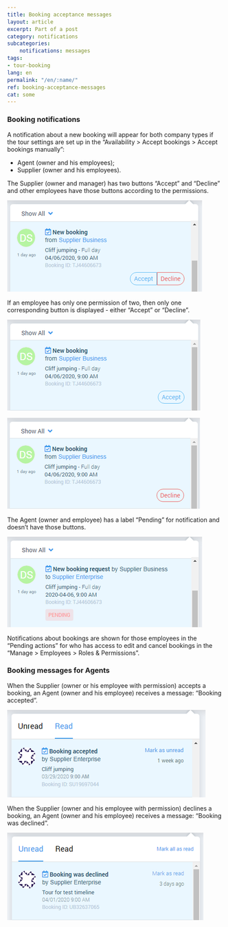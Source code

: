 ```yaml
---
title: Booking acceptance messages
layout: article
excerpt: Part of a post
category: notifications
subcategories:
    notifications: messages
tags:
- tour-booking
lang: en
permalink: "/en/:name/"
ref: booking-acceptance-messages
cat: some
---
```


### **Booking notifications**

A notification about a new booking will appear for both company types if the tour settings are set up in the “Availability > Accept bookings > Accept bookings manually”:
- Agent (owner and his employees);
- Supplier (owner and his employees).

The Supplier (owner and manager) has two buttons “Accept” and “Decline” and other employees have those buttons according to the permissions.

![Booking_acceptance_messages1](/assets/images/booking_acceptance_messages1.png)

If an employee has only one permission of two, then only one corresponding button is displayed - either “Accept” or “Decline”.

![Booking_acceptance_messages2](/assets/images/booking_acceptance_messages2.png)

![Booking_acceptance_messages3](/assets/images/booking_acceptance_messages3.png)

The Agent (owner and employee) has a label “Pending” for notification and doesn’t have those buttons.

![Booking_acceptance_messages4](/assets/images/booking_acceptance_messages4.png)

Notifications about bookings are shown for those employees in the “Pending actions” for who has access to edit and cancel bookings in the “Manage > Employees > Roles & Permissions”. 

### **Booking messages for Agents**

When the Supplier (owner or his employee with permission) accepts a booking, an Agent (owner and his employee) receives a message: “Booking accepted”.
  
![Booking_acceptance_messages5](/assets/images/booking_acceptance_messages5.png)

When the Supplier (owner and his employee with permission) declines a booking, an Agent (owner and his employee) receives a message: “Booking was declined”.
  
![Booking_acceptance_messages6](/assets/images/booking_acceptance_messages6.png)
